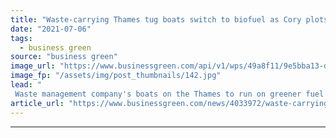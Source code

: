 ```yaml
---
title: "Waste-carrying Thames tug boats switch to biofuel as Cory plots course to net zero"
date: "2021-07-06"
tags: 
  - business green
source: "business green"
image_url: "https://www.businessgreen.com/api/v1/wps/49a8f11/9e5bba13-d0bc-49e8-8401-eb0a302c4fa3/2/Cory-tug-185x114.jpg"
image_fp: "/assets/img/post_thumbnails/142.jpg"
lead: "
 Waste management company's boats on the Thames to run on greener fuel that it claims can reduce CO2 emissions by 90 per cent ..."
article_url: "https://www.businessgreen.com/news/4033972/waste-carrying-thames-tug-boats-switch-biofuel-cory-plots-course-net-zero"
---
```


---
